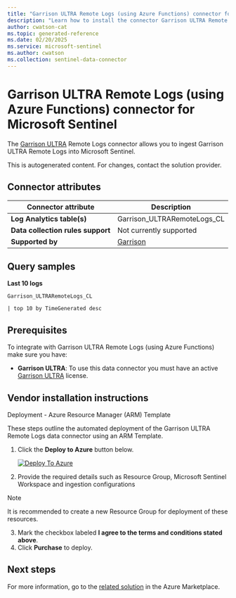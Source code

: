 ```yaml
---
title: "Garrison ULTRA Remote Logs (using Azure Functions) connector for Microsoft Sentinel"
description: "Learn how to install the connector Garrison ULTRA Remote Logs (using Azure Functions) to connect your data source to Microsoft Sentinel."
author: cwatson-cat
ms.topic: generated-reference
ms.date: 02/20/2025
ms.service: microsoft-sentinel
ms.author: cwatson
ms.collection: sentinel-data-connector
---
```


# Garrison ULTRA Remote Logs (using Azure Functions) connector for Microsoft Sentinel

The [Garrison ULTRA](https://www.garrison.com/en/garrison-ultra-cloud-platform) Remote Logs connector allows you to ingest Garrison ULTRA Remote Logs into Microsoft Sentinel.

This is autogenerated content. For changes, contact the solution provider.

## Connector attributes

| Connector attribute | Description |
| --- | --- |
| **Log Analytics table(s)** | Garrison_ULTRARemoteLogs_CL<br/> |
| **Data collection rules support** | Not currently supported |
| **Supported by** | [Garrison](https://support.ultra.garrison.com) |

## Query samples

**Last 10 logs**

   ```kusto
Garrison_ULTRARemoteLogs_CL
 
   | top 10 by TimeGenerated desc
   ```



## Prerequisites

To integrate with Garrison ULTRA Remote Logs (using Azure Functions) make sure you have: 

- **Garrison ULTRA**: To use this data connector you must have an active [Garrison ULTRA](https://www.garrison.com/en/garrison-ultra-cloud-platform) license.


## Vendor installation instructions

Deployment - Azure Resource Manager (ARM) Template

These steps outline the automated deployment of the Garrison ULTRA Remote Logs data connector using an ARM Template.

1. Click the **Deploy to Azure** button below. 

	[![Deploy To Azure](https://aka.ms/deploytoazurebutton)](https://portal.azure.com/#create/Microsoft.Template/uri/https%3A%2F%2Fraw.githubusercontent.com%2FAzure%2FAzure-Sentinel%2Frefs%2Fheads%2Fmaster%2FSolutions%2FGarrison%2520ULTRA%2FData%2520Connectors%2FGarrisonULTRARemoteLogs%2Fazuredeploy_DataCollectionResources.json) 			
2. Provide the required details such as Resource Group, Microsoft Sentinel Workspace and ingestion configurations 

> [!NOTE]
> It is recommended to create a new Resource Group for deployment of these resources.

3. Mark the checkbox labeled **I agree to the terms and conditions stated above**. 
4. Click **Purchase** to deploy.



## Next steps

For more information, go to the [related solution](https://azuremarketplace.microsoft.com/en-us/marketplace/apps/garrisontechnologyltd1725375696148.microsoft-sentinel-solution-garrison-ultra?tab=Overview) in the Azure Marketplace.
